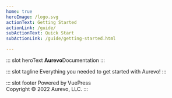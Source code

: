 ```yaml
---
home: true
heroImage: /logo.svg
actionText: Getting Started
actionLink: /guide/
subActionText: Quick Start
subActionLink: /guide/getting-started.html

---
```


::: slot heroText
<b class="gradient">Aurevo</b>Documentation
:::

::: slot tagline
Everything you needed to get started with Aurevo!
:::

::: slot footer
Powered by VuePress
<br>
Copyright © 2022 Aurevo, LLC.
:::

